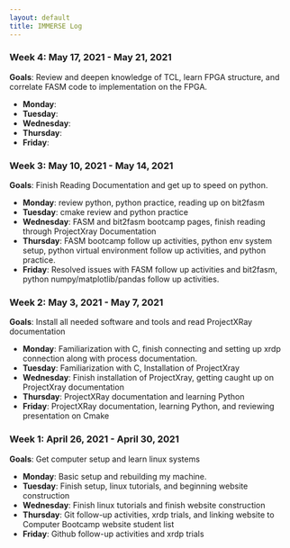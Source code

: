 ```yaml
---
layout: default
title: IMMERSE Log
---
```


### Week 4: May 17, 2021 - May 21, 2021

**Goals**: Review and deepen knowledge of TCL, learn FPGA structure, and correlate FASM code to implementation on the FPGA.

* **Monday**:
* **Tuesday**:
* **Wednesday**:
* **Thursday**:
* **Friday**:

### Week 3: May 10, 2021 - May 14, 2021

**Goals**: Finish Reading Documentation and get up to speed on python.

* **Monday**: review python, python practice, reading up on bit2fasm
* **Tuesday**: cmake review and python practice
* **Wednesday**: FASM and bit2fasm bootcamp pages, finish reading through ProjectXray Documentation
* **Thursday**: FASM bootcamp follow up activities, python env system setup, python virtual environment follow up activities, and python practice.
* **Friday**: Resolved issues with FASM follow up activities and bit2fasm, python numpy/matplotlib/pandas follow up activities.

### Week 2: May 3, 2021 - May 7, 2021

**Goals**: Install all needed software and tools and read ProjectXRay documentation

* **Monday**: Familiarization with C, finish connecting and setting up xrdp connection along with process documentation.
* **Tuesday**: Familiarization with C, Installation of ProjectXray
* **Wednesday**: Finish installation of ProjectXray, getting caught up on ProjectXray documentation
* **Thursday**: ProjectXRay documentation and learning Python
* **Friday**: ProjectXRay documentation, learning Python, and reviewing presentation on Cmake

### Week 1: April 26, 2021 - April 30, 2021

**Goals**: Get computer setup and learn linux systems

* **Monday**: Basic setup and rebuilding my machine.
* **Tuesday**: Finish setup, linux tutorials, and beginning website construction
* **Wednesday**: Finish linux tutorials and finish website construction
* **Thursday**: Git follow-up activities, xrdp trials, and linking website to Computer Bootcamp website student list
* **Friday**: Github follow-up activities and xrdp trials